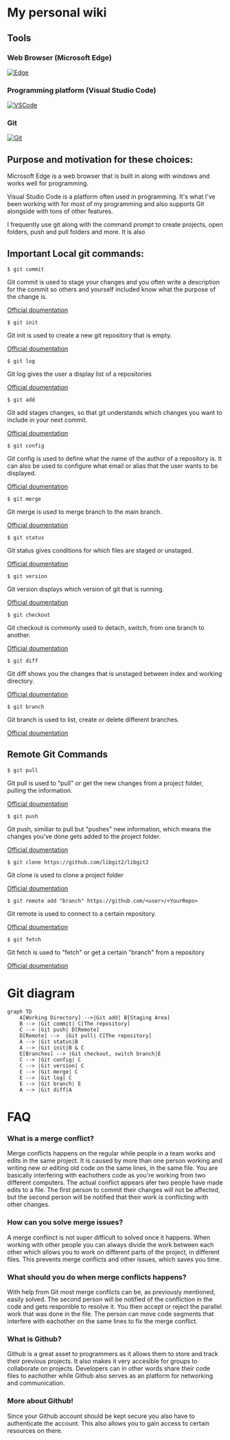 # My personal wiki

## Tools

### Web Browser (Microsoft Edge)

[![Edge][edge]][edge-url]

### Programming platform (Visual Studio Code)

[![VSCode][vscode]][vscode-url]

### Git

[![Git][git]][git-url]

## Purpose and motivation for these choices:

Microsoft Edge is a web browser that is built in along with windows and works well for programming.

Visual Studio Code is a platform often used in programming. It's what I've been working with for most of my programming and also supports Git alongside with tons of other features.

I frequently use git along with the command prompt to create projects, open folders, push and pull folders and more. It is also

## Important Local git commands:

```
$ git commit
```

Git commit is used to stage your changes and you often write a description for the commit so others and yourself included know what the purpose of the change is.

[Official doumentation](https://git-scm.com/docs/git-commit)

```
$ git init
```

Git init is used to create a new git repository that is empty.

[Official doumentation](https://git-scm.com/docs/git-init)

```
$ git log
```

Git log gives the user a display list of a repositories

[Official doumentation](https://git-scm.com/docs/git-log)

```
$ git add
```

Git add stages changes, so that git understands which changes you want to include in your next commit.

[Official doumentation](https://git-scm.com/docs/git-add)

```
$ git config
```

Git config is used to define what the name of the author of a repository is. It can also be used to configure what email or alias that the user wants to be displayed.

[Official doumentation](https://git-scm.com/docs/git-config)

```
$ git merge
```

Git merge is used to merge branch to the main branch.

[Official doumentation](https://git-scm.com/docs/git-merge)

```
$ git status
```

Git status gives conditions for which files are staged or unstaged.

[Official doumentation](https://git-scm.com/docs/git-status)

```
$ git version
```

Git version displays which version of git that is running.

[Official doumentation](https://git-scm.com/docs/git-version)

```
$ git checkout
```

Git checkout is commonly used to detach, switch, from one branch to another.

[Official doumentation](https://git-scm.com/docs/git-checkout)

```
$ git diff
```

Git diff shows you the changes that is unstaged between index and working directory.

[Official doumentation](https://git-scm.com/docs/git-diff)

```
$ git branch
```

Git branch is used to list, create or delete different branches.

[Official doumentation](https://git-scm.com/docs/git-branch)

## Remote Git Commands

```
$ git pull
```

Git pull is used to "pull" or get the new changes from a project folder, pulling the information.

[Official doumentation](https://git-scm.com/docs/git-pull)

```
$ git push
```

Git push, similiar to pull but "pushes" new information, which means the changes you've done gets added to the project folder.

[Official doumentation](https://git-scm.com/docs/git-push)

```
$ git clone https://github.com/libgit2/libgit2
```

Git clone is used to clone a project folder

[Official doumentation](https://git-scm.com/docs/git-clone)

```
$ git remote add "branch" https://github.com/<user>/<YourRepo>
```

Git remote is used to connect to a certain repository.

[Official doumentation](https://git-scm.com/docs/git-remote)

```
$ git fetch
```

Git fetch is used to "fetch" or get a certain "branch" from a repository

[Official doumentation](https://git-scm.com/docs/git-fetch)

# Git diagram

```mermaid
graph TD
    A[Working Directory] -->|Git add| B[Staging Area]
    B --> |Git commit| C[The repository]
    C --> |Git push| D[Remote]
    D[Remote] -->  |Git pull| C[The repository]
    A --> |Git status|B
    A --> |Git init|B & C
    E[Branches] --> |Git checkout, switch branch|E
    C --> |Git config| C
    C --> |Git version| C
    E --> |Git merge| C
    E --> |Git log| C
    E --> |Git branch| E
    A --> |Git diff|A
```

# FAQ

### What is a merge conflict?

Merge conflicts happens on the regular while people in a team works and edits in the same project. It is caused by more than one person working and writing new or editing old code on the same lines, in the same file. You are basically interfering with eachothers code as you're working from two different computers. The actual conflict appears afer two people have made edits to a file. The first person to commit their changes will not be affected, but the second person will be notified that their work is conflicting with other changes.

### How can you solve merge issues?

A merge conflinct is not super difficult to solved once it happens. When working with other people you can always divide the work between each other which allows you to work on different parts of the project, in different files. This prevents merge conflicts and other issues, which saves you time.

### What should you do when merge conflicts happens?

With help from Git most merge conflicts can be, as previously mentioned, easily solved. The second person will be notified of the confliction in the code and gets responible to resolve it. You then accept or reject the parallel work that was done in the file. The person can move code segments that interfere with eachother on the same lines to fix the merge conflict.

### What is Github?

Github is a great asset to programmers as it allows them to store and track their previous projects. It also makes it very accesible for groups to collaborate on projects. Developers can in other words share their code files to eachother while Github also serves as an platform for networking and communication.

### More about Github!

Since your Github account should be kept secure you also have to authenticate the account. This also allows you to gain access to certain resources on there.

[vscode]: https://img.shields.io/badge/Visual_Studio_Code-0078D4?style=for-the-badge&logo=visual%20studio%20code&logoColor=white
[vscode-url]: https://code.visualstudio.com/
[edge]: https://img.shields.io/badge/Microsoft_Edge-0078D7?style=for-the-badge&logo=Microsoft-edge&logoColor=white
[edge-url]: https://www.microsoft.com/edge
[git]: https://img.shields.io/badge/GIT-E44C30?style=for-the-badge&logo=git&logoColor=white
[git-url]: https://git-scm.com/
